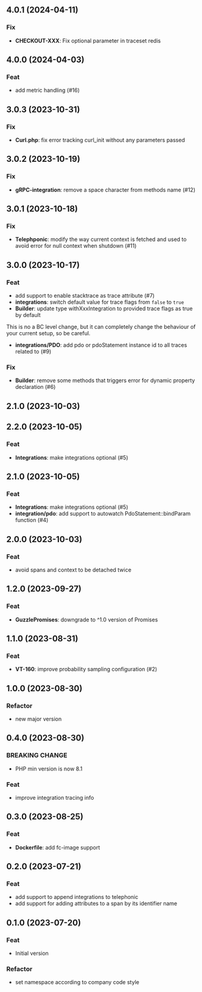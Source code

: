## 4.0.1 (2024-04-11)

### Fix

- **CHECKOUT-XXX**: Fix optional parameter in traceset redis

## 4.0.0 (2024-04-03)

### Feat

- add metric handling (#16)

## 3.0.3 (2023-10-31)

### Fix

- **Curl.php**: fix error tracking curl_init without any parameters passed

## 3.0.2 (2023-10-19)

### Fix

- **gRPC-integration**: remove a space character from methods name (#12)

## 3.0.1 (2023-10-18)

### Fix

- **Telephponic**: modify the way current context is fetched and used to avoid error for null context when shutdown (#11)

## 3.0.0 (2023-10-17)

### Feat

- add support to enable stacktrace as trace attribute (#7)
- **integrations**: switch default value for trace flags from `false` to `true`
- **Builder**: update type withXxxIntegration to provided trace flags as true by default

This is no a BC level change, but it can completely change the behaviour of your current setup, so be careful.
- **integrations/PDO**: add pdo or pdoStatement instance id to all traces related to (#9)

### Fix

- **Builder**: remove some methods that triggers error for dynamic property declaration (#6)

## 2.1.0 (2023-10-03)

## 2.2.0 (2023-10-05)

### Feat

- **Integrations**: make integrations optional (#5)

## 2.1.0 (2023-10-05)

### Feat

- **Integrations**: make integrations optional (#5)
- **integration/pdo**: add support to autowatch PdoStatement::bindParam function (#4)

## 2.0.0 (2023-10-03)

### Feat

- avoid spans and context to be detached twice

## 1.2.0 (2023-09-27)

### Feat

- **GuzzlePromises**: downgrade to ^1.0 version of Promises

## 1.1.0 (2023-08-31)

### Feat

- **VT-160**: improve probability sampling configuration (#2)

## 1.0.0 (2023-08-30)

### Refactor

- new major version

## 0.4.0 (2023-08-30)

### BREAKING CHANGE

- PHP min version is now 8.1

### Feat

- improve integration tracing info

## 0.3.0 (2023-08-25)

### Feat

- **Dockerfile**: add fc-image support

## 0.2.0 (2023-07-21)

### Feat

- add support to append integrations to telephonic
- add support for adding attributes to a span by its identifier name

## 0.1.0 (2023-07-20)

### Feat

- Initial version

### Refactor

- set namespace according to company code style
